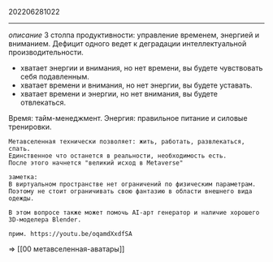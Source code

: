202206281022
***
*описание*
3 столпа продуктивности: управление временем, энергией и вниманием.
Дефицит одного ведет к деградации интеллектуальной производительности.
- хватает энергии и внимания, но нет времени, вы будете чувствовать себя подавленным.
- хватает времени и внимания, но нет энергии, вы будете уставать.
- хватает времени и энергии, но нет внимания, вы будете отвлекаться.

Время: тайм-менеджмент.
Энергия: правильное питание и силовые тренировки.

```
Метавселенная технически позволяет: жить, работать, развлекаться, спать.
Единственное что останется в реальности, необходимость есть.
После этого начнется "великий исход в Metaverse"
```
```
заметка:
В виртуальном пространстве нет ограничений по физическим параметрам. 
Поэтому не стоит ограничивать свою фантазию в области внешнего вида одежды.

В этом вопросе также может помочь AI-арт генератор и наличие хорошего 3D-моделера Blender.

прим. https://youtu.be/oqamdXxdfSA
```
=> [[00 метавселенная-аватары]]
